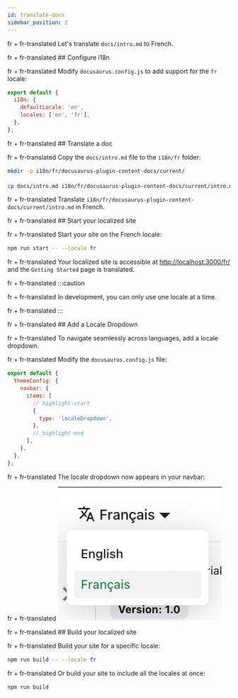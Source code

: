 ```yaml
---
id: translate-docs
sidebar_position: 2
---
```


fr + fr-translated Let's translate `docs/intro.md` to French.

fr + fr-translated ## Configure i18n

fr + fr-translated Modify `docusaurus.config.js` to add support for the `fr` locale:

```js title="docusaurus.config.js"
export default {
  i18n: {
    defaultLocale: 'en',
    locales: ['en', 'fr'],
  },
};
```

fr + fr-translated ## Translate a doc

fr + fr-translated Copy the `docs/intro.md` file to the `i18n/fr` folder:

```bash
mkdir -p i18n/fr/docusaurus-plugin-content-docs/current/

cp docs/intro.md i18n/fr/docusaurus-plugin-content-docs/current/intro.md
```

fr + fr-translated Translate `i18n/fr/docusaurus-plugin-content-docs/current/intro.md` in French.

fr + fr-translated ## Start your localized site

fr + fr-translated Start your site on the French locale:

```bash
npm run start -- --locale fr
```

fr + fr-translated Your localized site is accessible at [http://localhost:3000/fr/](http://localhost:3000/fr/) and the `Getting Started` page is translated.

fr + fr-translated :::caution

fr + fr-translated In development, you can only use one locale at a time.

fr + fr-translated :::

fr + fr-translated ## Add a Locale Dropdown

fr + fr-translated To navigate seamlessly across languages, add a locale dropdown.

fr + fr-translated Modify the `docusaurus.config.js` file:

```js title="docusaurus.config.js"
export default {
  themeConfig: {
    navbar: {
      items: [
        // highlight-start
        {
          type: 'localeDropdown',
        },
        // highlight-end
      ],
    },
  },
};
```

fr + fr-translated The locale dropdown now appears in your navbar:

fr + fr-translated ![Locale Dropdown](./img/localeDropdown.png)

fr + fr-translated ## Build your localized site

fr + fr-translated Build your site for a specific locale:

```bash
npm run build -- --locale fr
```

fr + fr-translated Or build your site to include all the locales at once:

```bash
npm run build
```